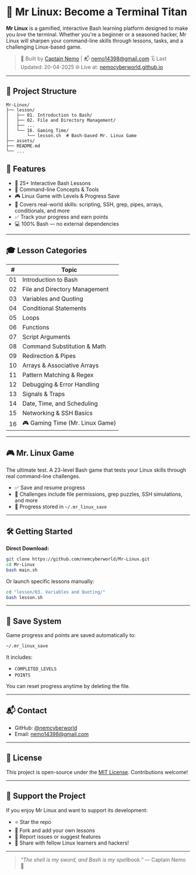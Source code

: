 # 🧠 Mr Linux: Become a Terminal Titan

**Mr Linux** is a gamified, interactive Bash learning platform designed to make you *love* the terminal. Whether you're a beginner or a seasoned hacker, Mr Linux will sharpen your command-line skills through lessons, tasks, and a challenging Linux-based game.

> 🔧 Built by [Captain Nemo](https://github.com/nemcyberworld) | 📬 nemo14398@gmail.com
> 🗓️ Last Updated: 20-04-2025
> 🌐 Live at: [nemocyberworld.github.io](https://nemocyberworld.github.io)

---

## 🧭 Project Structure

```
Mr-Linux/
├── lesson/
│   ├── 01. Introduction to Bash/
│   ├── 02. File and Directory Management/
│   ├── ...
│   └── 16. Gaming Time/
│       └── lesson.sh  # Bash-based Mr. Linux Game
├── assets/
├── README.md
└── ...
```

## 🚀 Features

- 🧪 25+ Interactive Bash Lessons
- 📜 Command-line Concepts & Tools
- 🎮 Linux Game with Levels & Progress Save
- 🧠 Covers real-world skills: scripting, SSH, grep, pipes, arrays, conditionals, and more
- ✅ Track your progress and earn points
- 💻 100% Bash — no external dependencies

---

## 🎓 Lesson Categories

| #  | Topic                           |
| -- | ------------------------------- |
| 01 | Introduction to Bash            |
| 02 | File and Directory Management   |
| 03 | Variables and Quoting           |
| 04 | Conditional Statements          |
| 05 | Loops                           |
| 06 | Functions                       |
| 07 | Script Arguments                |
| 08 | Command Substitution & Math     |
| 09 | Redirection & Pipes             |
| 10 | Arrays & Associative Arrays     |
| 11 | Pattern Matching & Regex        |
| 12 | Debugging & Error Handling      |
| 13 | Signals & Traps                 |
| 14 | Date, Time, and Scheduling      |
| 15 | Networking & SSH Basics         |
| 16 | 🎮 Gaming Time (Mr. Linux Game) |

---

## 🎮 Mr. Linux Game

The ultimate test. A 23-level Bash game that tests your Linux skills through real command-line challenges.

- ✅ Save and resume progress
- 🔐 Challenges include file permissions, grep puzzles, SSH simulations, and more
- 📂 Progress stored in `~/.mr_linux_save`

---

## 🛠️ Getting Started

**Direct Download:** 

```bash
git clone https://github.com/nemcyberworld/Mr-Linux.git
cd Mr-Linux
bash main.sh
```

Or launch specific lessons manually:

```bash
cd "lesson/03. Variables and Quoting/"
bash lesson.sh
```

---

## 💾 Save System

Game progress and points are saved automatically to:

```bash
~/.mr_linux_save
```

It includes:

* `COMPLETED_LEVELS`
* `POINTS`

You can reset progress anytime by deleting the file.

---

## 📬 Contact

* GitHub: [@nemcyberworld](https://github.com/nemcyberworld)
* Email: [nemo14398@gmail.com](mailto:nemo14398@gmail.com)

---

## 🧠 License

This project is open-source under the [MIT License](https://chatgpt.com/c/LICENSE). Contributions welcome!

---

## 🌟 Support the Project

If you enjoy Mr Linux and want to support its development:

* ⭐ Star the repo
* 🍴 Fork and add your own lessons
* 🐛 Report issues or suggest features
* 📣 Share with fellow Linux learners and hackers!

---

> *“The shell is my sword, and Bash is my spellbook.”* — Captain Nemo 🐙
